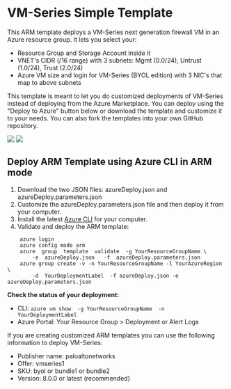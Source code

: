 # VM-Series Simple Template

This ARM template deploys a VM-Series next generation firewall VM in an Azure resource group. It lets you select your:

- Resource Group and Storage Account inside it
- VNET's CIDR (/16 range) with 3 subnets: Mgmt (0.0/24), Untrust (1.0/24), Trust (2.0/24)
- Azure VM size and login for VM-Series (BYOL edition) with 3 NIC's that map to above subnets

This template is meant to let you do customized deployments of VM-Series instead of deploying from the Azure Marketplace. You can deploy using the "Deploy to Azure" button below or download the template and customize it to your needs. You can also fork the templates into your own GitHub repository.

[<img src="http://azuredeploy.net/deploybutton.png"/>](https://portal.azure.com/#create/Microsoft.Template/uri/https%3A%2F%2Fraw.githubusercontent.com%2Fcegloff%2Fvmseries-simple-template%2Fmaster%2FazureDeploy.json)
[<img src="https://camo.githubusercontent.com/536ab4f9bc823c2e0ce72fb610aafda57d8c6c12/687474703a2f2f61726d76697a2e696f2f76697375616c697a65627574746f6e2e706e67" data-canonical-src="http://armviz.io/visualizebutton.png" style="max-width:100%;">](http://armviz.io/#/?load=https%3A%2F%2Fraw.githubusercontent.com%2FPaloAltoNetworks%2Fazure%2Fmaster%2Fvmseries-simple-template%2FazureDeploy.json)


## Deploy ARM Template using Azure CLI in ARM mode

1. Download the two JSON files: azureDeploy.json and azureDeploy.parameters.json
1. Customize the azureDeploy.parameters.json file and then deploy it from your computer.
1. Install the latest <a href="https://azure.microsoft.com/en-us/documentation/articles/xplat-cli-install/">Azure CLI</a> for your computer.</li>
1. Validate and deploy the ARM template:

``` azure
    azure login
    azure config mode arm
    azure  group  template  validate  -g YourResourceGroupName \
        -e  azureDeploy.json   -f  azureDeploy.parameters.json
    azure group create -v -n YourResourceGroupName -l YourAzureRegion  \
        -d  YourDeploymentLabel  -f azureDeploy.json -e azureDeploy.parameters.json
```

**Check the status of your deployment:**

- CLI: `azure vm show  -g YourResourceGroupName  -n YourDeploymentLabel`
- Azure Portal: Your Resource Group > Deployment or Alert Logs


If you are creating customized ARM templates you can use the following information to deploy VM-Series:

- Publisher name: paloaltonetworks
- Offer: vmseries1
- SKU: byol or bundle1 or bundle2
- Version: 8.0.0 or latest (recommended)
